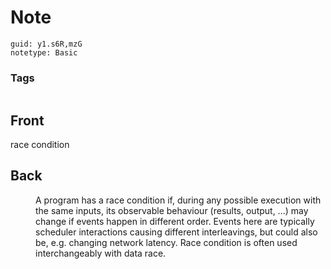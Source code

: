# Note
```
guid: y1.s6R,mzG
notetype: Basic
```

### Tags
```
```

## Front
<dt>race condition</dt>

## Back
<dd>A program has a race condition if, during any possible execution 
with the same inputs, its observable behaviour (results, output, ...) 
may change if events happen in different order. Events here are 
typically scheduler interactions causing different interleavings, but 
could also be, e.g. changing network latency. Race condition is often 
used interchangeably with data race.</dd>
